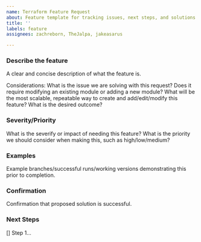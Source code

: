 ```yaml
---
name: Terraform Feature Request
about: Feature template for tracking issues, next steps, and solutions.
title: ''
labels: feature
assignees: zachreborn, TheJalpa, jakeasarus

---
```


### Describe the feature
A clear and concise description of what the feature is.

Considerations: 
What is the issue we are solving with this request?
Does it require modifying an existing module or adding a new module?
What will be the most scalable, repeatable way to create and add/edit/modify this feature?
What is the desired outcome?

### Severity/Priority
What is the severify or impact of needing this feature?
What is the priority we should consider when making this, such as high/low/medium?

### Examples
Example branches/successful runs/working versions demonstrating this prior to completion.

### Confirmation
Confirmation that proposed solution is successful. 

### Next Steps
[] Step 1...
